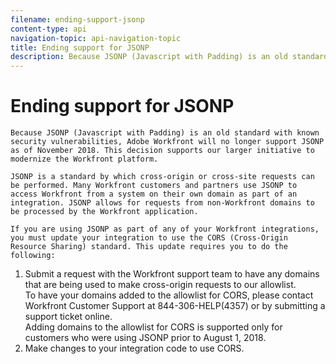 ```yaml
---
filename: ending-support-jsonp
content-type: api
navigation-topic: api-navigation-topic
title: Ending support for JSONP
description: Because JSONP (Javascript with Padding) is an old standard with known security vulnerabilities, Adobe Workfront will no longer support JSONP as of November 2018. This decision supports our larger initiative to modernize the Workfront platform.
---
```


# Ending support for JSONP

`Because JSONP (Javascript with Padding) is an old standard with known security vulnerabilities, Adobe Workfront will no longer support JSONP as of November 2018. This decision supports our larger initiative to modernize the Workfront platform.`

`JSONP is a standard by which cross-origin or cross-site requests can be performed. Many Workfront customers and partners use JSONP to access Workfront from a system on their own domain as part of an integration. JSONP allows for requests from non-Workfront domains to be processed by the Workfront application.`

`If you are using JSONP as part of any of your Workfront integrations, you must update your integration to use the CORS (Cross-Origin Resource Sharing) standard. This update requires you to do the following:`

<ol> 
 <li value="1"><span style="font-weight: 400;">Submit a request with the Workfront support team to have any domains that are being used to make cross-origin requests to our allowlist.<br>To have your domains added to the allowlist for CORS, please contact Workfront Customer Support at 844-306-HELP(4357) or by submitting a support ticket online.<br>
   <note type="note">
     Adding domains to the allowlist for CORS is supported only for customers who were using JSONP prior to August 1, 2018.
   </note>&nbsp;</span> </li> 
 <li value="2"><span style="font-weight: 400;">Make changes to your integration code to use CORS. </span> </li> 
</ol>

